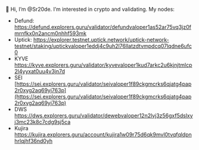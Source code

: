 👋 Hi, I’m @Sr20de. I’m interested in crypto and validating.
My nodes:
- Defund: https://defund.explorers.guru/validator/defundvaloper1as52ar75vq3jz0fmrnfkx0n2ancm0nhhf593mk
- Uptick: https://explorer.testnet.uptick.network/uptick-network-testnet/staking/uptickvaloper1eddj4c9uh2l76llatzdtvmpdcq07lqdne6ufc0
- KYVE https://kyve.explorers.guru/validator/kyvevaloper1kud7arkc2u6kjnjtmlcp2l4yyxat0uu4v3jn7d
- SEI [https://sei.explorers.guru/validator/seivaloper1f89ckgmcrks6qjatg4pap2r0xyg2aq69yj763p](https://sei.explorers.guru/validator/seivaloper1f89ckgmcrks6qjatg4pap2r0xyg2aq69yj763p)
- DWS https://dws.explorers.guru/validator/dewebvaloper12n2lvj3z56gxf5dslxyj3mc23k8c7cdg9sj5ca
- Kujira https://kujira.explorers.guru/account/kujira1w09r75d6qk9mvl0tvqfqldpnhrlqjhf36nd0yh


<!---
Sr20dem/Sr20dem is a ✨ special ✨ repository because its `README.md` (this file) appears on your GitHub profile.
You can click the Preview link to take a look at your changes.
--->
